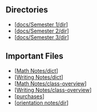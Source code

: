 ## Directories
- [[docs/Semester 1/dir]]
- [[docs/Semester 2/dir]]
- [[docs/Semester 3/dir]]
## Important Files
- [[Math Notes/dict]]
- [[Writing Notes/dict]]
- [[Math Notes/class-overview]]
- [[Writing Notes/class-overview]]
- [[purchases]]
- [[orientation notes/dir]]





[//begin]: # "Autogenerated link references for markdown compatibility"
[docs/Semester 1/dir]: <docs/Semester 1/dir.md> "Semester One"
[docs/Semester 2/dir]: <docs/Semester 2/dir.md> "Semester Two"
[docs/Semester 3/dir]: <docs/Semester 3/dir.md> "Semester Two"
[Math Notes/dict]: <docs/Semester 1/Math Notes/dict.md> "Math Dictionary"
[Writing Notes/dict]: <docs/Semester 1/Writing Notes/dict.md> "Writing Buzzword Dictionary"
[Math Notes/class-overview]: <docs/Semester 1/Math Notes/class-overview.md> "Math Class Overview"
[Writing Notes/class-overview]: <docs/Semester 1/Writing Notes/class-overview.md> "Writing Class Overview"
[purchases]: docs/Purchases/purchases.md "Purchases"
[orientation notes/dir]: <docs/Semester 1/orientation notes/dir.md> "Orientation Notes Directory"
[//end]: # "Autogenerated link references"
